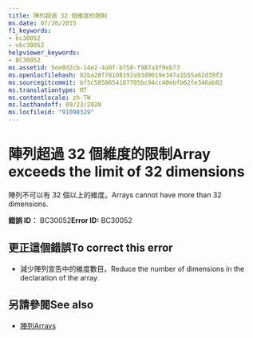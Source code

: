 ```yaml
---
title: 陣列超過 32 個維度的限制
ms.date: 07/20/2015
f1_keywords:
- bc30052
- vbc30052
helpviewer_keywords:
- BC30052
ms.assetid: 5ee0d2cb-14e2-4a0f-b758-f987a3f9eb73
ms.openlocfilehash: 82ba28f78108192a93d9019e347a1b55a62d39f2
ms.sourcegitcommit: bf5c5850654187705bc94cc40ebfb62fe346ab02
ms.translationtype: MT
ms.contentlocale: zh-TW
ms.lasthandoff: 09/23/2020
ms.locfileid: "91098329"
---
```

# <a name="array-exceeds-the-limit-of-32-dimensions"></a><span data-ttu-id="4f16b-102">陣列超過 32 個維度的限制</span><span class="sxs-lookup"><span data-stu-id="4f16b-102">Array exceeds the limit of 32 dimensions</span></span>

<span data-ttu-id="4f16b-103">陣列不可以有 32 個以上的維度。</span><span class="sxs-lookup"><span data-stu-id="4f16b-103">Arrays cannot have more than 32 dimensions.</span></span>  
  
 <span data-ttu-id="4f16b-104">**錯誤 ID︰** BC30052</span><span class="sxs-lookup"><span data-stu-id="4f16b-104">**Error ID:** BC30052</span></span>  
  
## <a name="to-correct-this-error"></a><span data-ttu-id="4f16b-105">更正這個錯誤</span><span class="sxs-lookup"><span data-stu-id="4f16b-105">To correct this error</span></span>  
  
- <span data-ttu-id="4f16b-106">減少陣列宣告中的維度數目。</span><span class="sxs-lookup"><span data-stu-id="4f16b-106">Reduce the number of dimensions in the declaration of the array.</span></span>  
  
## <a name="see-also"></a><span data-ttu-id="4f16b-107">另請參閱</span><span class="sxs-lookup"><span data-stu-id="4f16b-107">See also</span></span>

- [<span data-ttu-id="4f16b-108">陣列</span><span class="sxs-lookup"><span data-stu-id="4f16b-108">Arrays</span></span>](../programming-guide/language-features/arrays/index.md)
